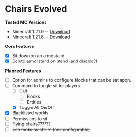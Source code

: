# Chairs Evolved

**Tested MC Versions**
- Minecraft 1.21.9 -- [Download](https://github.com/NexiaDevelopers/ChairsEvolved/releases/tag/1.3)
- Minecraft 1.21.8 -- [Download](https://github.com/NexiaDevelopers/ChairsEvolved/releases/tag/1.2)

**Core Features**
- [x] Sit down on an armostand
- [x] Delete armorstand on stand (and disable?)

**Planned Features**
- [ ] Option for admins to configure blocks that can be sat upon.
- [ ] Command to toggle sit for players
    - [ ] GUI
        - [ ] Blocks
        - [ ] Entities
    - [x] Toggle All On/Off
- [x] Blacklisted worlds
- [ ] Permissions to sit
- [ ] ~~Flying chairs??????~~
- [ ] ~~Use mobs as chairs (and configurable)~~
